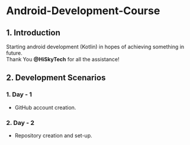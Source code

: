 # Android-Development-Course
## 1. Introduction
Starting android development (Kotlin) in hopes of achieving something in future.  
Thank You **@HiSkyTech** for all the assistance!  

## 2. Development Scenarios
### 1. Day - 1
* GitHub account creation.
### 2. Day - 2
* Repository creation and set-up.
